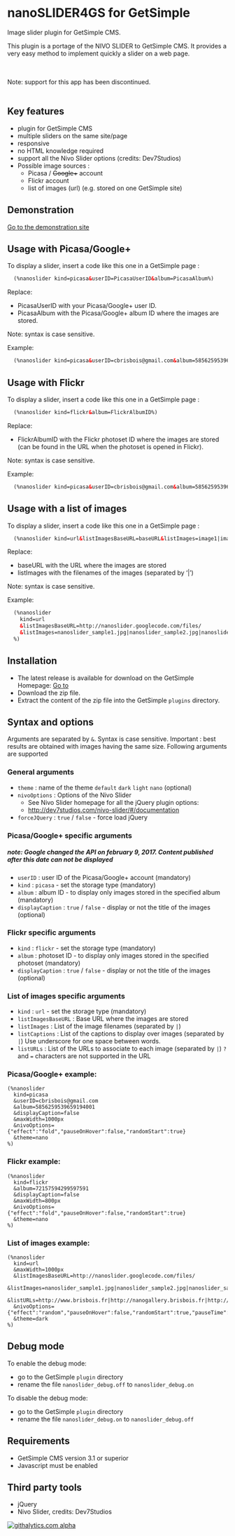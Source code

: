 nanoSLIDER4GS for GetSimple
===========
  
Image slider plugin for GetSimple CMS.
  
  
This plugin is a portage of the NIVO SLIDER to GetSimple CMS. It provides a very easy method to implement quickly a slider on a web page.
  
<br><br>
Note: support for this app has been discontinued.
<br><br>
  
Key features
------------
- plugin for GetSimple CMS
- multiple sliders on the same site/page
- responsive
- no HTML knowledge required
- support all the Nivo Slider options (credits: Dev7Studios)
- Possible image sources :
  * Picasa / <del>Google+</del> account
  * Flickr account
  * list of images (url) (e.g. stored on one GetSimple site)


Demonstration
-------------

[Go to the demonstration site](http://www.nanoslider4gs.brisbois.fr/)



Usage with Picasa/Google+
-----

To display a slider, insert a code like this one in a GetSimple page :

``` HTML
  (%nanoslider kind=picasa&userID=PicasaUserID&album=PicasaAlbum%)
```

Replace:
- PicasaUserID with your Picasa/Google+ user ID.
- PicasaAlbum with the Picasa/Google+ album ID where the images are stored.

Note: syntax is case sensitive.

Example:

``` HTML
  (%nanoslider kind=picasa&userID=cbrisbois@gmail.com&album=5856259539659194001%)
```

Usage with Flickr
-----

To display a slider, insert a code like this one in a GetSimple page :

``` HTML
  (%nanoslider kind=flickr&album=FlickrAlbumID%)
```

Replace:
- FlickrAlbumID with the Flickr photoset ID where the images are stored (can be found in the URL when the photoset is opened in Flickr).

Note: syntax is case sensitive.

Example:

``` HTML
  (%nanoslider kind=picasa&userID=cbrisbois@gmail.com&album=5856259539659194001%)
```


Usage with a list of images
-----

To display a slider, insert a code like this one in a GetSimple page :

``` HTML
  (%nanoslider kind=url&listImagesBaseURL=baseURL&listImages=image1|image2|...|imageN%)
```

Replace:
- baseURL with the URL where the images are stored
- listImages with the filenames of the images (separated by ‘|’)

Note: syntax is case sensitive.

Example:

``` HTML
  (%nanoslider
    kind=url
    &listImagesBaseURL=http://nanoslider.googlecode.com/files/
    &listImages=nanoslider_sample1.jpg|nanoslider_sample2.jpg|nanoslider_sample3.jpg|nanoslider_sample4.jpg
  %)
```





Installation
-----
* The latest release is available for download on the GetSimple Homepage: [Go to](http://get-simple.info/extend/plugin/nanogallery/637/)
* Download the zip file.
* Extract the content of the zip file into the GetSimple ```plugins``` directory.


Syntax and options
------------------
Arguments are separated by ```&```. Syntax is case sensitive. Important : best results are obtained with images having the same size.
Following arguments are supported 

### General arguments
* ```theme``` : name of the theme ```default``` ```dark``` ```light``` ```nano``` (optional)
* ```nivoOptions``` : Options of the Nivo Slider
  * See Nivo Slider homepage for all the jQuery plugin options:
  * http://dev7studios.com/nivo-slider/#/documentation
* ```forceJQuery``` : ```true``` / ```false``` - force load jQuery


### Picasa/Google+ specific arguments
##### note: Google changed the API on february 9, 2017. Content published after this date can not be displayed
* ```userID``` : user ID of the Picasa/Google+ account (mandatory)
* ```kind``` : ```picasa``` - set the storage type (mandatory)
* ```album``` : album ID - to display only images stored in the specified album  (mandatory)
* ```displayCaption``` : ```true``` / ```false``` - display or not the title of the images (optional)

### Flickr specific arguments
* ```kind``` : ```flickr``` - set the storage type (mandatory)
* ```album``` : photoset ID - to display only images stored in the specified photoset (mandatory)
* ```displayCaption``` : ```true``` / ```false``` - display or not the title of the images (optional)


### List of images specific arguments
* ```kind``` : ```url``` - set the storage type (mandatory)
* ```listImagesBaseURL``` : Base URL where the images are stored
* ```listImages``` : List of the image filenames (separated by ```|```)
* ```listCaptions``` : List of the captions to display over images (separated by ```|```)
   Use underscore for one space between words.
* ```listURLs``` : List of the URLs to associate to each image (separated by ```|```)
   ```?``` and ```=``` characters are not supported in the URL



### Picasa/Google+ example:

```
(%nanoslider
  kind=picasa
  &userID=cbrisbois@gmail.com
  &album=5856259539659194001
  &displayCaption=false
  &maxWidth=1000px
  &nivoOptions={"effect":"fold","pauseOnHover":false,"randomStart":true}
  &theme=nano
%)
```

### Flickr example:

```
(%nanoslider
  kind=flickr
  &album=72157594299597591
  &displayCaption=false
  &maxWidth=800px
  &nivoOptions={"effect":"fold","pauseOnHover":false,"randomStart":true}
  &theme=nano
%)
```

### List of images example:


```
(%nanoslider
  kind=url
  &maxWidth=1000px
  &listImagesBaseURL=http://nanoslider.googlecode.com/files/
  &listImages=nanoslider_sample1.jpg|nanoslider_sample2.jpg|nanoslider_sample3.jpg|nanoslider_sample4.jpg
  &listURLs=http://www.brisbois.fr|http://nanogallery.brisbois.fr|http://nanogallery4gs.brisbois.fr|http://nanoslider4gs.brisbois.fr
  &nivoOptions={"effect":"random","pauseOnHover":false,"randomStart":true,"pauseTime":4000}
  &theme=dark
%)
```



Debug mode
----------

To enable the debug mode:

* go to the GetSimple ```plugin``` directory
* rename the file ```nanoslider_debug.off``` to ```nanoslider_debug.on```

To disable the debug mode:

* go to the GetSimple ```plugin``` directory
* rename the file ```nanoslider_debug.on``` to ```nanoslider_debug.off```


Requirements
------------
* GetSimple CMS version 3.1 or superior
* Javascript must be enabled

Third party tools
-----------------
* jQuery
* Nivo Slider, credits: Dev7Studios


[![githalytics.com alpha](https://cruel-carlota.pagodabox.com/de295d45496c01bb871078aac2bcfcac "githalytics.com")](http://githalytics.com/Kris-B/nanoGALLERY)

